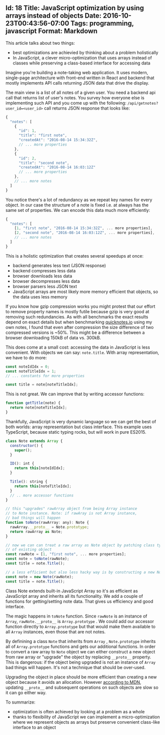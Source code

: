 Id: 18
Title: JavaScript optimization by using arrays instead of objects
Date: 2016-10-23T00:43:56-07:00
Tags: programming, javascript
Format: Markdown
--------------
This article talks about two things:

* best optimizations are achievied by thinking about a problem holistically
* In JavaScript, a clever micro-optimization that uses arrays instead of classes
while preserving a class-based interface for accessing data

Imagine you're building a note-taking web application. It uses modern,
single-page architecture with front-end written in React and backend that
mostly implements API calls returning JSON data that drive the display.

The main view is a list of all notes of a given user. You need a backend api
call that returns list of user's notes. You survey how everyone else is
implementing such API and you come up with the following:
`/api/getnotes?user_id=<user_id>` call returns JSON response that looks like:

```javascript
{
  "notes": [
    {
      "id": 1,
      "title": "first note",
      "createdAt": "2016-08-14 15:34:32Z",
      // ... more properties
    },
    {
      "id": 2,
      "title": "second note",
      "createdAt": "2016-08-14 16:03:12Z"
      // ... more properties
    },
    // ... more notes
  ]
}
```

You notice there's a lot of redundancy as we repeat key names for every object.
In our case the structure of a note is fixed i.e. at always has the same set of
properties. We can encode this data much more efficiently:

```javascript
{
  "notes": [
    [1, "first note", "2016-08-14 15:34:32Z", ... more properties],
    [2, "second note", "2016-08-14 16:03:12Z", ... more properties],
    // ... more notes
  ]
}
```

This is a holistic optimization that creates several speedups at once:

* backend generates less text (JSON response)
* backend compresses less data
* browser downloads less data
* browser decompresses less data
* browser parsers less JSON text
* JavaScript arrays are most likely more memory efficient that objects, so the
data uses less memory

If you know how gzip compression works you might protest that our effort to
remove property names is mostly futile because gzip is very good at removing
such redundancies. As with all benchmarks the exact results depend on exact
details but when benchmarking [quicknotes.io](http://quicknotes.io) using my
own notes, I found that even after compression the size difference of two
compressed versions is ~50%. This might be a difference between a browser
downloading 150kB of data vs. 300kB.

This does come at a small cost: accessing the data in JavaScript is less
convenient. With objects we can say: `note.title`. With array representation,
we have to do more:

```javascript
const noteIdIdx = 0;
const noteTitleIdx = 1;
// ... constants for more properties

const title = note[noteTitleIdx];
```

This is not great. We can improve that by writing accessor functions:

```javascript
function getTitle(note) {
  return note[noteTitleIdx];
}
```

Thankfully, JavaScript is very dynamic language so we can get the best of both
worlds: array representation but class interface. This example uses TypeScript,
because static typing rocks, but will work in pure ES2015.

```javascript
class Note extends Array {
  constructor() {
    super();
  }

  ID(): int {
    return this[noteIdIdx];
  }

  Title(): string {
    return this[noteTitleIdx];
  }
  // .. more accessor functions
}

// this "upgrades" rawArray object from being Array instance
// to Note instance. Note: if rawAray is not Array instance,
// bad things will happen
function toNote(rawArray: any): Note {
  rawArray.__proto__ = Note.prototype;
  return rawArray as Note;
}

// now we can can treat a raw array as Note object by patching class type
// of existing object
const rawNote = [1, "first note", ... more properties];
const note = toNote(rawNote);
const title = note.Title();

// a less efficient but also less hacky way is by constructing a new Note object
const note = new Note(rawNote);
const title = note.Title();
```

Class Note extends built-in JavaScript Array so it's as efficient as JavaScript
array and inherits all its functionality. We add a couple of functions for
getting/setting note data. That gives us efficiency and good interface.

The magic happens in `toNote` function. Since `rawNote` is an instance of
`Array`, `rawNote.__proto__` is `Array.prototype` . We could add our accessor
function directly to `Array.prototype` but that would make them available to
all `Array` instances, even those that are not notes.

By definining a class `Note` that inherits from `Array` , `Note.prototype`
inherits all of `Array.prototype` functions and gets our additional functions.
In order to convert a raw array to `Note` object we can either construct a new
object from raw array or "upgrade" the object by replacing `__proto__` property.
This is dangerous: if the object being upgraded is not an instance of `Array`
bad things will happen. It's not a technique that should be over-used.

Upgrading the object in place should be more efficient than creating a new
object because it avoids an allocation. However [according to MDN](https://developer.mozilla.org/en-US/docs/Web/JavaScript/Reference/Global_Objects/Object/proto),
updating `__proto__` and subsequent operations on such objects are slow so it can go either way.

To summarize:

* optimization is often achieved by looking at a problem as a whole
* thanks to flexibility of JavaScript we can implement a micro-optimization where we represent objects as arrays but preserve convenient class-like interface to an object
